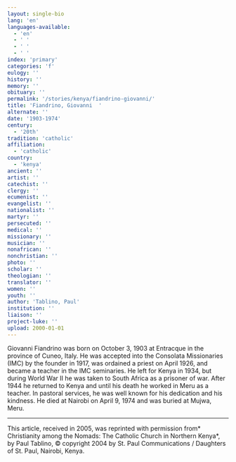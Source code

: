 ```yaml
---
layout: single-bio
lang: 'en'
languages-available:
  - 'en'
  - ' '
  - ' '
  - ' '
index: 'primary'
categories: 'f'
eulogy: ''
history: ''
memory: ''
obituary: ''
permalink: '/stories/kenya/fiandrino-giovanni/'
title: 'Fiandrino, Giovanni  '
alternate: ''
date: '1903-1974'
century:
  - '20th'
tradition: 'catholic'
affiliation:
  - 'catholic'
country:
  - 'kenya'
ancient: ''
artist: ''
catechist: ''
clergy: ''
ecumenist: ''
evangelist: ''
nationalist: ''
martyr: ''
persecuted: ''
medical: ''
missionary: ''
musician: ''
nonafrican: ''
nonchristian: ''
photo: ''
scholar: ''
theologian: ''
translator: ''
women: ''
youth: ''
author: 'Tablino, Paul'
institution: ''
liaison: ''
project-luke: ''
upload: 2000-01-01
---
```



Giovanni Fiandrino was born on October 3, 1903 at Entracque in the province of Cuneo, Italy. He was accepted into the Consolata Missionaries (IMC) by the founder in 1917, was ordained a priest on April 1926, and became a teacher in the IMC seminaries. He left for Kenya in 1934, but during World War II he was taken to South Africa as a prisoner of war. After 1944 he returned to Kenya and until his death he worked in Meru as a teacher. In pastoral services, he was well known for his dedication and his kindness. He died at Nairobi on April 9, 1974 and was buried at Mujwa, Meru.



---

This article, received in 2005, was reprinted with permission from* Christianity among the Nomads: The Catholic Church in Northern Kenya*, by Paul Tablino, © copyright 2004 by St. Paul Communications / Daughters of St. Paul, Nairobi, Kenya.